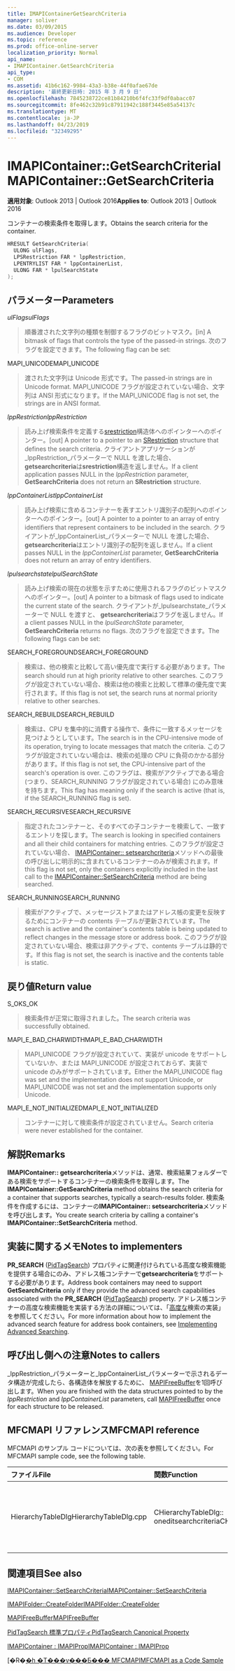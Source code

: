 ```yaml
---
title: IMAPIContainerGetSearchCriteria
manager: soliver
ms.date: 03/09/2015
ms.audience: Developer
ms.topic: reference
ms.prod: office-online-server
localization_priority: Normal
api_name:
- IMAPIContainer.GetSearchCriteria
api_type:
- COM
ms.assetid: 41b6c162-9984-43a3-b38e-44f0afae67de
description: '最終更新日時: 2015 年 3 月 9 日'
ms.openlocfilehash: 7845238722ce81b84210b6f4fc33f9df0abacc07
ms.sourcegitcommit: 8fe462c32b91c87911942c188f3445e85a54137c
ms.translationtype: MT
ms.contentlocale: ja-JP
ms.lasthandoff: 04/23/2019
ms.locfileid: "32349295"
---
```

# <a name="imapicontainergetsearchcriteria"></a><span data-ttu-id="1b1ad-103">IMAPIContainer::GetSearchCriteria</span><span class="sxs-lookup"><span data-stu-id="1b1ad-103">IMAPIContainer::GetSearchCriteria</span></span>

  
  
<span data-ttu-id="1b1ad-104">**適用対象**: Outlook 2013 | Outlook 2016</span><span class="sxs-lookup"><span data-stu-id="1b1ad-104">**Applies to**: Outlook 2013 | Outlook 2016</span></span> 
  
<span data-ttu-id="1b1ad-105">コンテナーの検索条件を取得します。</span><span class="sxs-lookup"><span data-stu-id="1b1ad-105">Obtains the search criteria for the container.</span></span>
  
```cpp
HRESULT GetSearchCriteria(
  ULONG ulFlags,
  LPSRestriction FAR * lppRestriction,
  LPENTRYLIST FAR * lppContainerList,
  ULONG FAR * lpulSearchState
);
```

## <a name="parameters"></a><span data-ttu-id="1b1ad-106">パラメーター</span><span class="sxs-lookup"><span data-stu-id="1b1ad-106">Parameters</span></span>

 <span data-ttu-id="1b1ad-107">_ulFlags_</span><span class="sxs-lookup"><span data-stu-id="1b1ad-107">_ulFlags_</span></span>
  
> <span data-ttu-id="1b1ad-108">順番渡された文字列の種類を制御するフラグのビットマスク。</span><span class="sxs-lookup"><span data-stu-id="1b1ad-108">[in] A bitmask of flags that controls the type of the passed-in strings.</span></span> <span data-ttu-id="1b1ad-109">次のフラグを設定できます。</span><span class="sxs-lookup"><span data-stu-id="1b1ad-109">The following flag can be set:</span></span>
    
<span data-ttu-id="1b1ad-110">MAPI_UNICODE</span><span class="sxs-lookup"><span data-stu-id="1b1ad-110">MAPI_UNICODE</span></span> 
  
> <span data-ttu-id="1b1ad-111">渡された文字列は Unicode 形式です。</span><span class="sxs-lookup"><span data-stu-id="1b1ad-111">The passed-in strings are in Unicode format.</span></span> <span data-ttu-id="1b1ad-112">MAPI_UNICODE フラグが設定されていない場合、文字列は ANSI 形式になります。</span><span class="sxs-lookup"><span data-stu-id="1b1ad-112">If the MAPI_UNICODE flag is not set, the strings are in ANSI format.</span></span>
    
 <span data-ttu-id="1b1ad-113">_lppRestriction_</span><span class="sxs-lookup"><span data-stu-id="1b1ad-113">_lppRestriction_</span></span>
  
> <span data-ttu-id="1b1ad-114">読み上げ検索条件を定義する[srestriction](srestriction.md)構造体へのポインターへのポインター。</span><span class="sxs-lookup"><span data-stu-id="1b1ad-114">[out] A pointer to a pointer to an [SRestriction](srestriction.md) structure that defines the search criteria.</span></span> <span data-ttu-id="1b1ad-115">クライアントアプリケーションが_lppRestriction_パラメーターで NULL を渡した場合、 **getsearchcriteria**は**srestriction**構造を返しません。</span><span class="sxs-lookup"><span data-stu-id="1b1ad-115">If a client application passes NULL in the  _lppRestriction_ parameter, **GetSearchCriteria** does not return an **SRestriction** structure.</span></span> 
    
 <span data-ttu-id="1b1ad-116">_lppContainerList_</span><span class="sxs-lookup"><span data-stu-id="1b1ad-116">_lppContainerList_</span></span>
  
> <span data-ttu-id="1b1ad-117">読み上げ検索に含めるコンテナーを表すエントリ識別子の配列へのポインターへのポインター。</span><span class="sxs-lookup"><span data-stu-id="1b1ad-117">[out] A pointer to a pointer to an array of entry identifiers that represent containers to be included in the search.</span></span> <span data-ttu-id="1b1ad-118">クライアントが_lppContainerList_パラメーターで NULL を渡した場合、 **getsearchcriteria**はエントリ識別子の配列を返しません。</span><span class="sxs-lookup"><span data-stu-id="1b1ad-118">If a client passes NULL in the  _lppContainerList_ parameter, **GetSearchCriteria** does not return an array of entry identifiers.</span></span> 
    
 <span data-ttu-id="1b1ad-119">_lpulsearchstate_</span><span class="sxs-lookup"><span data-stu-id="1b1ad-119">_lpulSearchState_</span></span>
  
> <span data-ttu-id="1b1ad-120">読み上げ検索の現在の状態を示すために使用されるフラグのビットマスクへのポインター。</span><span class="sxs-lookup"><span data-stu-id="1b1ad-120">[out] A pointer to a bitmask of flags used to indicate the current state of the search.</span></span> <span data-ttu-id="1b1ad-121">クライアントが_lpulsearchstate_パラメーターで NULL を渡すと、 **getsearchcriteria**はフラグを返しません。</span><span class="sxs-lookup"><span data-stu-id="1b1ad-121">If a client passes NULL in the  _lpulSearchState_ parameter, **GetSearchCriteria** returns no flags.</span></span> <span data-ttu-id="1b1ad-122">次のフラグを設定できます。</span><span class="sxs-lookup"><span data-stu-id="1b1ad-122">The following flags can be set:</span></span> 
    
<span data-ttu-id="1b1ad-123">SEARCH_FOREGROUND</span><span class="sxs-lookup"><span data-stu-id="1b1ad-123">SEARCH_FOREGROUND</span></span> 
  
> <span data-ttu-id="1b1ad-124">検索は、他の検索と比較して高い優先度で実行する必要があります。</span><span class="sxs-lookup"><span data-stu-id="1b1ad-124">The search should run at high priority relative to other searches.</span></span> <span data-ttu-id="1b1ad-125">このフラグが設定されていない場合、検索は他の検索と比較して標準の優先度で実行されます。</span><span class="sxs-lookup"><span data-stu-id="1b1ad-125">If this flag is not set, the search runs at normal priority relative to other searches.</span></span>
    
<span data-ttu-id="1b1ad-126">SEARCH_REBUILD</span><span class="sxs-lookup"><span data-stu-id="1b1ad-126">SEARCH_REBUILD</span></span> 
  
> <span data-ttu-id="1b1ad-127">検索は、CPU を集中的に消費する操作で、条件に一致するメッセージを見つけようとしています。</span><span class="sxs-lookup"><span data-stu-id="1b1ad-127">The search is in the CPU-intensive mode of its operation, trying to locate messages that match the criteria.</span></span> <span data-ttu-id="1b1ad-128">このフラグが設定されていない場合は、検索の処理の CPU に負荷のかかる部分があります。</span><span class="sxs-lookup"><span data-stu-id="1b1ad-128">If this flag is not set, the CPU-intensive part of the search's operation is over.</span></span> <span data-ttu-id="1b1ad-129">このフラグは、検索がアクティブである場合 (つまり、SEARCH_RUNNING フラグが設定されている場合) にのみ意味を持ちます。</span><span class="sxs-lookup"><span data-stu-id="1b1ad-129">This flag has meaning only if the search is active (that is, if the SEARCH_RUNNING flag is set).</span></span>
    
<span data-ttu-id="1b1ad-130">SEARCH_RECURSIVE</span><span class="sxs-lookup"><span data-stu-id="1b1ad-130">SEARCH_RECURSIVE</span></span> 
  
> <span data-ttu-id="1b1ad-131">指定されたコンテナーと、そのすべての子コンテナーを検索して、一致するエントリを探します。</span><span class="sxs-lookup"><span data-stu-id="1b1ad-131">The search is looking in specified containers and all their child containers for matching entries.</span></span> <span data-ttu-id="1b1ad-132">このフラグが設定されていない場合、 [IMAPIContainer:: setsearchcriteria](imapicontainer-setsearchcriteria.md)メソッドへの最後の呼び出しに明示的に含まれているコンテナーのみが検索されます。</span><span class="sxs-lookup"><span data-stu-id="1b1ad-132">If this flag is not set, only the containers explicitly included in the last call to the [IMAPIContainer::SetSearchCriteria](imapicontainer-setsearchcriteria.md) method are being searched.</span></span> 
    
<span data-ttu-id="1b1ad-133">SEARCH_RUNNING</span><span class="sxs-lookup"><span data-stu-id="1b1ad-133">SEARCH_RUNNING</span></span> 
  
> <span data-ttu-id="1b1ad-134">検索がアクティブで、メッセージストアまたはアドレス帳の変更を反映するためにコンテナーの contents テーブルが更新されています。</span><span class="sxs-lookup"><span data-stu-id="1b1ad-134">The search is active and the container's contents table is being updated to reflect changes in the message store or address book.</span></span> <span data-ttu-id="1b1ad-135">このフラグが設定されていない場合、検索は非アクティブで、contents テーブルは静的です。</span><span class="sxs-lookup"><span data-stu-id="1b1ad-135">If this flag is not set, the search is inactive and the contents table is static.</span></span>
    
## <a name="return-value"></a><span data-ttu-id="1b1ad-136">戻り値</span><span class="sxs-lookup"><span data-stu-id="1b1ad-136">Return value</span></span>

<span data-ttu-id="1b1ad-137">S_OK</span><span class="sxs-lookup"><span data-stu-id="1b1ad-137">S_OK</span></span> 
  
> <span data-ttu-id="1b1ad-138">検索条件が正常に取得されました。</span><span class="sxs-lookup"><span data-stu-id="1b1ad-138">The search criteria was successfully obtained.</span></span>
    
<span data-ttu-id="1b1ad-139">MAPI_E_BAD_CHARWIDTH</span><span class="sxs-lookup"><span data-stu-id="1b1ad-139">MAPI_E_BAD_CHARWIDTH</span></span> 
  
> <span data-ttu-id="1b1ad-140">MAPI_UNICODE フラグが設定されていて、実装が unicode をサポートしていないか、または MAPI_UNICODE が設定されておらず、実装で unicode のみがサポートされています。</span><span class="sxs-lookup"><span data-stu-id="1b1ad-140">Either the MAPI_UNICODE flag was set and the implementation does not support Unicode, or MAPI_UNICODE was not set and the implementation supports only Unicode.</span></span>
    
<span data-ttu-id="1b1ad-141">MAPI_E_NOT_INITIALIZED</span><span class="sxs-lookup"><span data-stu-id="1b1ad-141">MAPI_E_NOT_INITIALIZED</span></span> 
  
> <span data-ttu-id="1b1ad-142">コンテナーに対して検索条件が設定されていません。</span><span class="sxs-lookup"><span data-stu-id="1b1ad-142">Search criteria were never established for the container.</span></span>
    
## <a name="remarks"></a><span data-ttu-id="1b1ad-143">解説</span><span class="sxs-lookup"><span data-stu-id="1b1ad-143">Remarks</span></span>

<span data-ttu-id="1b1ad-144">**IMAPIContainer:: getsearchcriteria**メソッドは、通常、検索結果フォルダーである検索をサポートするコンテナーの検索条件を取得します。</span><span class="sxs-lookup"><span data-stu-id="1b1ad-144">The **IMAPIContainer::GetSearchCriteria** method obtains the search criteria for a container that supports searches, typically a search-results folder.</span></span> <span data-ttu-id="1b1ad-145">検索条件を作成するには、コンテナーの**IMAPIContainer:: setsearchcriteria**メソッドを呼び出します。</span><span class="sxs-lookup"><span data-stu-id="1b1ad-145">You create search criteria by calling a container's **IMAPIContainer::SetSearchCriteria** method.</span></span> 
  
## <a name="notes-to-implementers"></a><span data-ttu-id="1b1ad-146">実装に関するメモ</span><span class="sxs-lookup"><span data-stu-id="1b1ad-146">Notes to implementers</span></span>

<span data-ttu-id="1b1ad-147">**PR_SEARCH** ([PidTagSearch](pidtagsearch-canonical-property.md)) プロパティに関連付けられている高度な検索機能を提供する場合にのみ、アドレス帳コンテナーで**getsearchcriteria**をサポートする必要があります。</span><span class="sxs-lookup"><span data-stu-id="1b1ad-147">Address book containers may need to support **GetSearchCriteria** only if they provide the advanced search capabilities associated with the **PR_SEARCH** ([PidTagSearch](pidtagsearch-canonical-property.md)) property.</span></span> <span data-ttu-id="1b1ad-148">アドレス帳コンテナーの高度な検索機能を実装する方法の詳細については、「[高度な](implementing-advanced-searching.md)検索の実装」を参照してください。</span><span class="sxs-lookup"><span data-stu-id="1b1ad-148">For more information about how to implement the advanced search feature for address book containers, see [Implementing Advanced Searching](implementing-advanced-searching.md).</span></span>
  
## <a name="notes-to-callers"></a><span data-ttu-id="1b1ad-149">呼び出し側への注意</span><span class="sxs-lookup"><span data-stu-id="1b1ad-149">Notes to callers</span></span>

<span data-ttu-id="1b1ad-150">_lppRestriction_パラメーターと_lppContainerList_パラメーターで示されるデータ構造が完成したら、各構造体を解放するために、 [MAPIFreeBuffer](mapifreebuffer.md)を1回呼び出します。</span><span class="sxs-lookup"><span data-stu-id="1b1ad-150">When you are finished with the data structures pointed to by the  _lppRestriction_ and  _lppContainerList_ parameters, call [MAPIFreeBuffer](mapifreebuffer.md) once for each structure to be released.</span></span> 
  
## <a name="mfcmapi-reference"></a><span data-ttu-id="1b1ad-151">MFCMAPI リファレンス</span><span class="sxs-lookup"><span data-stu-id="1b1ad-151">MFCMAPI reference</span></span>

<span data-ttu-id="1b1ad-152">MFCMAPI のサンプル コードについては、次の表を参照してください。</span><span class="sxs-lookup"><span data-stu-id="1b1ad-152">For MFCMAPI sample code, see the following table.</span></span>
  
|<span data-ttu-id="1b1ad-153">**ファイル**</span><span class="sxs-lookup"><span data-stu-id="1b1ad-153">**File**</span></span>|<span data-ttu-id="1b1ad-154">**関数**</span><span class="sxs-lookup"><span data-stu-id="1b1ad-154">**Function**</span></span>|<span data-ttu-id="1b1ad-155">**コメント**</span><span class="sxs-lookup"><span data-stu-id="1b1ad-155">**Comment**</span></span>|
|:-----|:-----|:-----|
|<span data-ttu-id="1b1ad-156">HierarchyTableDlg</span><span class="sxs-lookup"><span data-stu-id="1b1ad-156">HierarchyTableDlg.cpp</span></span>  <br/> |<span data-ttu-id="1b1ad-157">CHierarchyTableDlg:: oneditsearchcriteria</span><span class="sxs-lookup"><span data-stu-id="1b1ad-157">CHierarchyTableDlg::OnEditSearchCriteria</span></span>  <br/> |<span data-ttu-id="1b1ad-158">mfcmapi は、 **IMAPIContainer:: getsearchcriteria**メソッドを使用して、フォルダーから表示する検索条件を取得します。</span><span class="sxs-lookup"><span data-stu-id="1b1ad-158">MFCMAPI uses the **IMAPIContainer::GetSearchCriteria** method to obtain search criteria from a folder to display.</span></span>  <br/> |
   
## <a name="see-also"></a><span data-ttu-id="1b1ad-159">関連項目</span><span class="sxs-lookup"><span data-stu-id="1b1ad-159">See also</span></span>



[<span data-ttu-id="1b1ad-160">IMAPIContainer::SetSearchCriteria</span><span class="sxs-lookup"><span data-stu-id="1b1ad-160">IMAPIContainer::SetSearchCriteria</span></span>](imapicontainer-setsearchcriteria.md)
  
[<span data-ttu-id="1b1ad-161">IMAPIFolder::CreateFolder</span><span class="sxs-lookup"><span data-stu-id="1b1ad-161">IMAPIFolder::CreateFolder</span></span>](imapifolder-createfolder.md)
  
[<span data-ttu-id="1b1ad-162">MAPIFreeBuffer</span><span class="sxs-lookup"><span data-stu-id="1b1ad-162">MAPIFreeBuffer</span></span>](mapifreebuffer.md)
  
[<span data-ttu-id="1b1ad-163">PidTagSearch 標準プロパティ</span><span class="sxs-lookup"><span data-stu-id="1b1ad-163">PidTagSearch Canonical Property</span></span>](pidtagsearch-canonical-property.md)
  
[<span data-ttu-id="1b1ad-164">IMAPIContainer : IMAPIProp</span><span class="sxs-lookup"><span data-stu-id="1b1ad-164">IMAPIContainer : IMAPIProp</span></span>](imapicontainerimapiprop.md)


<span data-ttu-id="1b1ad-165">[�R�[�h �T���v���Ƃ��� MFCMAPI](mfcmapi-as-a-code-sample.md)</span><span class="sxs-lookup"><span data-stu-id="1b1ad-165">[MFCMAPI as a Code Sample](mfcmapi-as-a-code-sample.md)</span></span>

